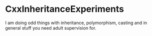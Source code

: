 CxxInheritanceExperiments
=========================

I am doing odd things with inheritance, polymorphism, casting and in general stuff you need adult supervision for.
